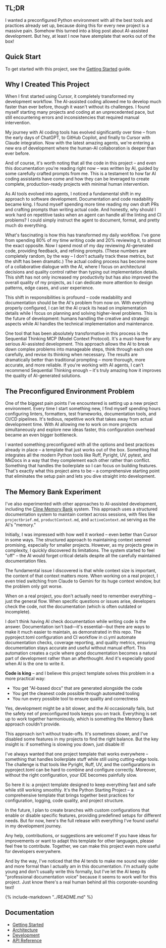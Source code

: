 ## TL;DR

I wanted a preconfigured Python environment with all the best tools and practices already set up, because doing this for every new project is a massive pain. Somehow this turned into a blog post about AI-assisted development. But hey, at least I now have atemplate that works out of the box!

## Quick Start

To get started with this project, see the [Getting Started](getting-started.md) guide.

## Why I Created This Project

When I first started using Cursor, it completely transformed my development workflow. The AI-assisted coding allowed me to develop much faster than ever before, though it wasn't without its challenges. I found myself starting many projects and coding at an unprecedented pace, but still encountering errors and inconsistencies that required manual intervention.

My journey with AI coding tools has evolved significantly over time – from the early days of ChatGPT, to GitHub Copilot, and finally to Cursor with Claude integration. Now with the latest amazing agents, we're entering a new era of development where the human-AI collaboration is deeper than ever before.

And of course, it's worth noting that all the code in this project – and even this documentation you're reading right now – was written by AI, guided by some carefully crafted prompts from me. This is a testament to how far AI coding assistants have come and how they can be leveraged to create complete, production-ready projects with minimal human intervention.

As AI tools evolved into agents, I noticed a fundamental shift in my approach to software development. Documentation and code readability became king. I found myself spending more time reading my own draft PRs and crafting prompts than writing actual code. And honestly, why should I work hard on repetitive tasks when an agent can handle all the linting and CI problems? I could simply instruct the agent to document, format, and pretty much do everything.

What's fascinating is how this has transformed my daily workflow. I've gone from spending 80% of my time writing code and 20% reviewing it, to almost the exact opposite. Now I spend most of my day reviewing AI-generated code, providing feedback, and refining prompts. (These numbers are completely random, by the way – I don't actually track these metrics, but the shift has been dramatic.) The actual coding process has become more of a collaborative dialogue with the AI, where I focus on architectural decisions and quality control rather than typing out implementation details. This shift has not only increased my productivity but has also improved the overall quality of my projects, as I can dedicate more attention to design patterns, edge cases, and user experience.

This shift in responsibilities is profound – code readability and documentation should be the AI's problem from now on. With everything properly configured, I can let the AI crack its head on implementation details while I focus on planning and solving higher-level problems. This is the future of development: humans handling the creative and strategic aspects while AI handles the technical implementation and maintenance.

One tool that has been absolutely transformative in this process is the Sequential Thinking MCP (Model Context Protocol). It's a must-have for any serious AI-assisted development. This approach allows the AI to break down complex problems into manageable steps, think through each one carefully, and revise its thinking when necessary. The results are dramatically better than traditional prompting – more thorough, more accurate, and more reliable. If you're working with AI agents, I can't recommend Sequential Thinking enough – it's truly amazing how it improves the quality of AI-generated solutions.

## The Preconfigured Environment Problem

One of the biggest pain points I've encountered is setting up a new project environment. Every time I start something new, I find myself spending hours configuring linters, formatters, test frameworks, documentation tools, and CI/CD pipelines. It's tedious, repetitive work that takes away from actual development time. With AI allowing me to work on more projects simultaneously and explore new ideas faster, this configuration overhead became an even bigger bottleneck.

I wanted something preconfigured with all the options and best practices already in place – a template that just works out of the box. Something that integrates all the modern Python tools like Ruff, Pyright, UV, pytest, and MkDocs in a way that they complement each other rather than conflict. Something that handles the boilerplate so I can focus on building features. That's exactly what this project aims to be – a comprehensive starting point that eliminates the setup pain and lets you dive straight into development.

## The Memory Bank Experiment

I've also experimented with other approaches to AI-assisted development, including the [Cline Memory Bank](https://docs.cline.bot/improving-your-prompting-skills/custom-instructions-library/cline-memory-bank) system. This approach uses a structured documentation system to maintain context across sessions, with files like `projectbrief.md`, `productContext.md`, and `activeContext.md` serving as the AI's "memory."

Initially, I was impressed with how well it worked – even better than Cursor in some ways. The structured approach to maintaining context seemed promising, especially for smaller projects. However, as my projects grew in complexity, I quickly discovered its limitations. The system started to feel "off" – the AI would forget critical details despite all the carefully maintained documentation files.

The fundamental issue I discovered is that while context size is important, the content of that context matters more. When working on a real project, I even tried switching from Claude to Gemini for its huge context window, but the problem only got worse.

When on a real project, you don't actually need to remember everything – just the general flow. When specific questions or issues arise, developers check the code, not the documentation (which is often outdated or incomplete).

I don't think having AI check documentation while writing code is the answer. Documentation isn't bad—it's essential—but there are ways to make it much easier to maintain, as demonstrated in this repo. The pyproject.toml configuration and CI workflow in ci.yml automate documentation checks, coverage reporting, and quality metrics, ensuring documentation stays accurate and useful without manual effort. This automation creates a cycle where good documentation becomes a natural part of development rather than an afterthought. And it's especially good when AI is the one to write it.

**Code is king** – and I believe this project template solves this problem in a more practical way:

- You get "AI-based docs" that are generated alongside the code
- You get the cleanest code possible through automated tooling
- You run every possible tool to ensure quality and correctness

Yes, development might be a bit slower, and the AI occasionally fails, but the safety net of preconfigured tools keeps you on track. Everything is set up to work together harmoniously, which is something the Memory Bank approach couldn't provide.

This approach isn't without trade-offs. It's sometimes slower, and I've disabled some features in my projects to find the right balance. But the key insight is: if something is slowing you down, just disable it!

I've always wanted that one project template that works everywhere – something that handles boilerplate stuff while still using cutting-edge tools. The challenge is that tools like Pyright, Ruff, UV, and the configurations in pyproject.toml can be hard to combine and configure correctly. Moreover, without the right configuration, your IDE becomes painfully slow.

So here it is: a project template designed to keep everything fast and safe while still working smoothly. It's the Python Starting Project – a comprehensive template that brings together best practices for configuration, logging, code quality, and project structure.

In the future, I plan to create branches with custom configurations that enable or disable specific features, providing predefined setups for different needs. But for now, here's the full release with everything I've found useful in my development journey.

Any help, contributions, or suggestions are welcome! If you have ideas for improvements or want to adapt this template for other languages, please feel free to contribute. Together, we can make this project even more useful for developers everywhere.

And by the way, I've noticed that the AI tends to make me sound way older and more formal than I actually am in this documentation. I'm actually quite young and don't usually write this formally, but I've let the AI keep its "professional documentation voice" because it seems to work well for this project. Just know there's a real human behind all this corporate-sounding text!

{%
include-markdown "../README.md"
%}

## Documentation

- [Getting Started](getting-started.md)
- [Architecture](architecture/configuration.md)
- [Development](development/pre-commit-hooks.md)
- [API Reference](api/index.md)
